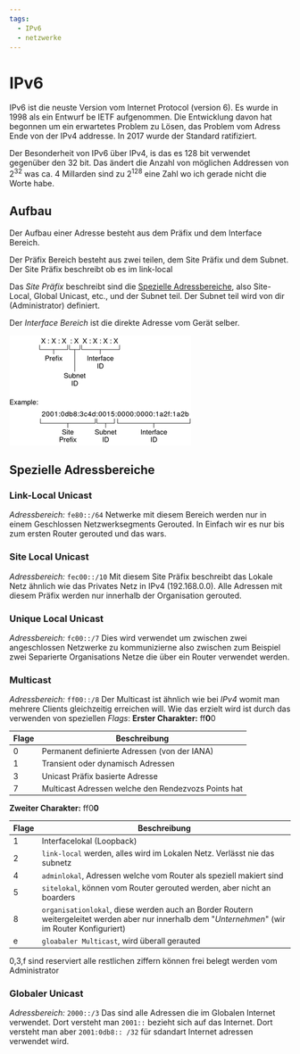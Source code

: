 ```yaml
---
tags:
  - IPv6
  - netzwerke
---
```

# IPv6
IPv6 ist die neuste Version vom Internet Protocol (version 6). Es wurde in 1998 als ein Entwurf be IETF aufgenommen. Die Entwicklung davon hat begonnen um ein erwartetes Problem zu Lösen, das Problem vom Adress Ende von der IPv4 addresse. 
In 2017 wurde der Standard ratifiziert.

Der Besonderheit von IPv6 über IPv4, is das es 128 bit verwendet gegenüber den 32 bit. Das ändert die Anzahl von möglichen Addressen von $2^{32}$ was ca. 4 Millarden sind zu $2^{128}$ eine Zahl wo ich gerade nicht die Worte habe.

## Aufbau
Der Aufbau einer Adresse besteht aus dem Präfix und dem Interface Bereich.

Der Präfix Bereich besteht aus zwei teilen, dem Site Präfix und dem Subnet. Der Site Präfix beschreibt ob es im link-local

Das *Site Präfix* beschreibt sind die [Spezielle Adressbereiche](#Spezielle%20Adressbereiche), also Site-Local, Global Unicast, etc., und der Subnet teil. Der Subnet teil wird von dir (Administrator) definiert.

Der *Interface Bereich* ist die direkte Adresse vom Gerät selber.

![](assets/ipv6.png)

## Spezielle Adressbereiche
### Link-Local Unicast
*Adressbereich:* `fe80::/64`
Netwerke mit diesem Bereich werden nur in einem Geschlossen Netzwerksegments Gerouted. In Einfach wir es nur bis zum ersten Router gerouted und das wars.

### Site Local Unicast
*Adressbereich:* `fec00::/10`
Mit diesem Site Präfix beschreibt das Lokale Netz ähnlich wie das Privates Netz in IPv4 (192.168.0.0). Alle Adressen mit diesem Präfix werden nur innerhalb der Organisation gerouted.

### Unique Local Unicast
*Adressbereich:* `fc00::/7`
Dies wird verwendet um zwischen zwei angeschlossen Netzwerke zu kommunizierne also zwischen zum Beispiel zwei Separierte Organisations Netze die über ein Router verwendet werden.

### Multicast
*Adressbereich:* `ff00::/8`
Der Multicast ist ähnlich wie bei *IPv4* womit man mehrere Clients gleichzeitig erreichen will. Wie das erzielt wird ist durch das verwenden von speziellen *Flags*:
**Erster Charakter:**
ff**0**0

| Flage | Beschreibung                                        |
| ----- | --------------------------------------------------- |
| 0     | Permanent definierte Adressen (von der IANA)        |
| 1     | Transient oder dynamisch Adressen                   |
| 3     | Unicast Präfix basierte Adresse                     |
| 7     | Multicast Adressen welche den Rendezvozs Points hat |
**Zweiter Charakter:**
ff0**0**

| Flage | Beschreibung                                                                                                                                       |
| ----- | -------------------------------------------------------------------------------------------------------------------------------------------------- |
| 1     | Interfacelokal (Loopback)                                                                                                                          |
| 2     | `link-local` werden, alles wird im Lokalen Netz. Verlässt nie das subnetz                                                                          |
| 4     | `adminlokal`, Adressen welche vom Router als speziell makiert sind                                                                                 |
| 5     | `sitelokal`,  können vom Router gerouted werden, aber nicht an boarders                                                                            |
| 8     | `organisationlokal`, diese werden auch an Border Routern weitergeleitet werden aber nur innerhalb dem "*Unternehmen*" (wir im Router Konfiguriert) |
| e     | `gloabaler Multicast`, wird überall gerauted                                                                                                       |
0,3,f sind reserviert
alle restlichen ziffern können frei belegt werden vom Administrator

### Globaler Unicast
*Adressbereich:* `2000::/3`
Das sind alle Adressen die im Globalen Internet verwendet. Dort versteht man `2001::` bezieht sich auf das Internet. Dort versteht man aber `2001:0db8:: /32` für sdandart Internet adressen verwendet wird.

